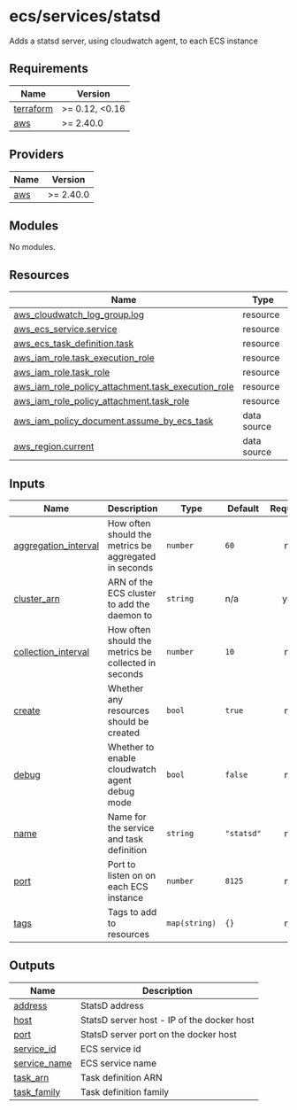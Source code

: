 # ecs/services/statsd

Adds a statsd server, using cloudwatch agent, to each ECS instance

<!-- BEGIN_TF_DOCS -->
## Requirements

| Name | Version |
|------|---------|
| <a name="requirement_terraform"></a> [terraform](#requirement\_terraform) | >= 0.12, <0.16 |
| <a name="requirement_aws"></a> [aws](#requirement\_aws) | >= 2.40.0 |

## Providers

| Name | Version |
|------|---------|
| <a name="provider_aws"></a> [aws](#provider\_aws) | >= 2.40.0 |

## Modules

No modules.

## Resources

| Name | Type |
|------|------|
| [aws_cloudwatch_log_group.log](https://registry.terraform.io/providers/hashicorp/aws/latest/docs/resources/cloudwatch_log_group) | resource |
| [aws_ecs_service.service](https://registry.terraform.io/providers/hashicorp/aws/latest/docs/resources/ecs_service) | resource |
| [aws_ecs_task_definition.task](https://registry.terraform.io/providers/hashicorp/aws/latest/docs/resources/ecs_task_definition) | resource |
| [aws_iam_role.task_execution_role](https://registry.terraform.io/providers/hashicorp/aws/latest/docs/resources/iam_role) | resource |
| [aws_iam_role.task_role](https://registry.terraform.io/providers/hashicorp/aws/latest/docs/resources/iam_role) | resource |
| [aws_iam_role_policy_attachment.task_execution_role](https://registry.terraform.io/providers/hashicorp/aws/latest/docs/resources/iam_role_policy_attachment) | resource |
| [aws_iam_role_policy_attachment.task_role](https://registry.terraform.io/providers/hashicorp/aws/latest/docs/resources/iam_role_policy_attachment) | resource |
| [aws_iam_policy_document.assume_by_ecs_task](https://registry.terraform.io/providers/hashicorp/aws/latest/docs/data-sources/iam_policy_document) | data source |
| [aws_region.current](https://registry.terraform.io/providers/hashicorp/aws/latest/docs/data-sources/region) | data source |

## Inputs

| Name | Description | Type | Default | Required |
|------|-------------|------|---------|:--------:|
| <a name="input_aggregation_interval"></a> [aggregation\_interval](#input\_aggregation\_interval) | How often should the metrics be aggregated in seconds | `number` | `60` | no |
| <a name="input_cluster_arn"></a> [cluster\_arn](#input\_cluster\_arn) | ARN of the ECS cluster to add the daemon to | `string` | n/a | yes |
| <a name="input_collection_interval"></a> [collection\_interval](#input\_collection\_interval) | How often should the metrics be collected in seconds | `number` | `10` | no |
| <a name="input_create"></a> [create](#input\_create) | Whether any resources should be created | `bool` | `true` | no |
| <a name="input_debug"></a> [debug](#input\_debug) | Whether to enable cloudwatch agent debug mode | `bool` | `false` | no |
| <a name="input_name"></a> [name](#input\_name) | Name for the service and task definition | `string` | `"statsd"` | no |
| <a name="input_port"></a> [port](#input\_port) | Port to listen on on each ECS instance | `number` | `8125` | no |
| <a name="input_tags"></a> [tags](#input\_tags) | Tags to add to resources | `map(string)` | `{}` | no |

## Outputs

| Name | Description |
|------|-------------|
| <a name="output_address"></a> [address](#output\_address) | StatsD address |
| <a name="output_host"></a> [host](#output\_host) | StatsD server host - IP of the docker host |
| <a name="output_port"></a> [port](#output\_port) | StatsD server port on the docker host |
| <a name="output_service_id"></a> [service\_id](#output\_service\_id) | ECS service id |
| <a name="output_service_name"></a> [service\_name](#output\_service\_name) | ECS service name |
| <a name="output_task_arn"></a> [task\_arn](#output\_task\_arn) | Task definition ARN |
| <a name="output_task_family"></a> [task\_family](#output\_task\_family) | Task definition family |
<!-- END_TF_DOCS -->

